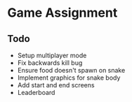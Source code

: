 # Game Assignment

## Todo
- Setup multiplayer mode
- Fix backwards kill bug
- Ensure food doesn't spawn on snake
- Implement graphics for snake body
- Add start and end screens
- Leaderboard